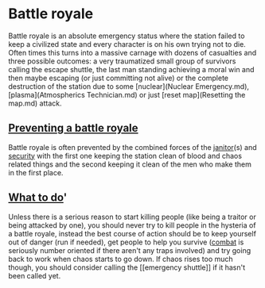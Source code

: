 # Battle royale
Battle royale is an absolute emergency status where the station failed to keep a civilized state and every character is on his own trying not to die. Often times this turns into a massive carnage with dozens of casualties and three possible outcomes: a very traumatized small group of survivors calling the escape shuttle, the last man standing achieving a moral win and then maybe escaping (or just committing not alive) or the complete destruction of the station due to some [nuclear](Nuclear Emergency.md), [plasma](Atmospherics Technician.md) or just [reset map](Resetting the map.md) attack.

##  <u>Preventing a battle royale</u> 

Battle royale is often prevented by the combined forces of the [janitor](janitor.md)(s) and [security](security.md) with the first one keeping the station clean of blood and chaos related things and the second keeping it clean of the men who make them in the first place.

##  <u>What to do</u>'

Unless there is a serious reason to start killing people (like being a traitor or being attacked by one), you should never try to kill people in the hysteria of a battle royale, instead the best course of action should be to keep yourself out of danger (run if needed), get people to help you survive ([combat](combat.md) is seriously number oriented if there aren't any traps involved) and try going back to work when chaos starts to go down. If chaos rises too much though, you should consider calling the [[emergency shuttle]] if it hasn't been called yet.
